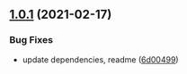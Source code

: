 ## [1.0.1](https://github.com/valverdealbo/log-response-middleware/compare/v1.0.0...v1.0.1) (2021-02-17)


### Bug Fixes

* update dependencies, readme ([6d00499](https://github.com/valverdealbo/log-response-middleware/commit/6d00499bed72e309f9aa1b76844b1c0dcfb7f48c))
